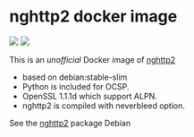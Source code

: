 nghttp2 docker image
====================

[![](https://images.microbadger.com/badges/image/dalf/nghttp2-debian.svg)](https://microbadger.com/images/dalf/nghttp2-debian "Get your own image badge on microbadger.com") [![](https://images.microbadger.com/badges/version/dalf/nghttp2-debian.svg)](https://microbadger.com/images/dalf/nghttp2-debian "Get your own version badge on microbadger.com")

This is an *unofficial* Docker image of [nghttp2](https://github.com/nghttp2/nghttp2) 

* based on debian:stable-slim
* Python is included for OCSP.
* OpenSSL 1.1.1d which support ALPN.
* nghttp2 is compiled with neverbleed option.

See the [nghttp2](https://packages.debian.org/buster/nghttp2) package Debian
